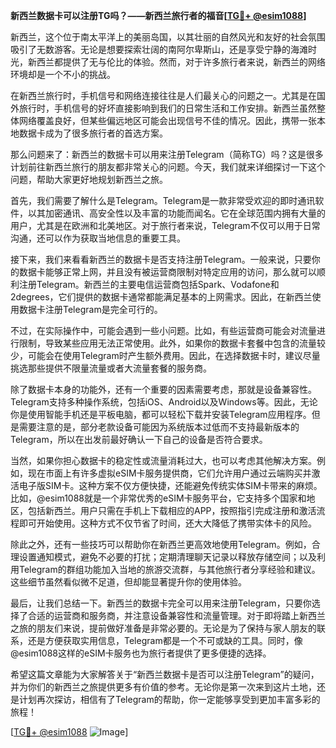 **新西兰数据卡可以注册TG吗？——新西兰旅行者的福音[[TG💪+ @esim1088](https://t.me/s/esim1088)]**

新西兰，这个位于南太平洋上的美丽岛国，以其壮丽的自然风光和友好的社会氛围吸引了无数游客。无论是想要探索壮阔的南阿尔卑斯山，还是享受宁静的海滩时光，新西兰都提供了无与伦比的体验。然而，对于许多旅行者来说，新西兰的网络环境却是一个不小的挑战。

在新西兰旅行时，手机信号和网络连接往往是人们最关心的问题之一。尤其是在国外旅行时，手机信号的好坏直接影响到我们的日常生活和工作安排。新西兰虽然整体网络覆盖良好，但某些偏远地区可能会出现信号不佳的情况。因此，携带一张本地数据卡成为了很多旅行者的首选方案。

那么问题来了：新西兰的数据卡可以用来注册Telegram（简称TG）吗？这是很多计划前往新西兰旅行的朋友都非常关心的问题。今天，我们就来详细探讨一下这个问题，帮助大家更好地规划新西兰之旅。

首先，我们需要了解什么是Telegram。Telegram是一款非常受欢迎的即时通讯软件，以其加密通讯、高安全性以及丰富的功能而闻名。它在全球范围内拥有大量的用户，尤其是在欧洲和北美地区。对于旅行者来说，Telegram不仅可以用于日常沟通，还可以作为获取当地信息的重要工具。

接下来，我们来看看新西兰的数据卡是否支持注册Telegram。一般来说，只要你的数据卡能够正常上网，并且没有被运营商限制对特定应用的访问，那么就可以顺利注册Telegram。新西兰的主要电信运营商包括Spark、Vodafone和2degrees，它们提供的数据卡通常都能满足基本的上网需求。因此，在新西兰使用数据卡注册Telegram是完全可行的。

不过，在实际操作中，可能会遇到一些小问题。比如，有些运营商可能会对流量进行限制，导致某些应用无法正常使用。此外，如果你的数据卡套餐中包含的流量较少，可能会在使用Telegram时产生额外费用。因此，在选择数据卡时，建议尽量挑选那些提供不限量流量或者大流量套餐的服务商。

除了数据卡本身的功能外，还有一个重要的因素需要考虑，那就是设备兼容性。Telegram支持多种操作系统，包括iOS、Android以及Windows等。因此，无论你是使用智能手机还是平板电脑，都可以轻松下载并安装Telegram应用程序。但是需要注意的是，部分老款设备可能因为系统版本过低而不支持最新版本的Telegram，所以在出发前最好确认一下自己的设备是否符合要求。

当然，如果你担心数据卡的稳定性或流量消耗过大，也可以考虑其他解决方案。例如，现在市面上有许多虚拟eSIM卡服务提供商，它们允许用户通过云端购买并激活电子版SIM卡。这种方案不仅方便快捷，还能避免传统实体SIM卡带来的麻烦。比如，@esim1088就是一个非常优秀的eSIM卡服务平台，它支持多个国家和地区，包括新西兰。用户只需在手机上下载相应的APP，按照指引完成注册和激活流程即可开始使用。这种方式不仅节省了时间，还大大降低了携带实体卡的风险。

除此之外，还有一些技巧可以帮助你在新西兰更高效地使用Telegram。例如，合理设置通知模式，避免不必要的打扰；定期清理聊天记录以释放存储空间；以及利用Telegram的群组功能加入当地的旅游交流群，与其他旅行者分享经验和建议。这些细节虽然看似微不足道，但却能显著提升你的使用体验。

最后，让我们总结一下。新西兰的数据卡完全可以用来注册Telegram，只要你选择了合适的运营商和服务商，并注意设备兼容性和流量管理。对于即将踏上新西兰之旅的朋友们来说，提前做好准备是非常必要的。无论是为了保持与家人朋友的联系，还是方便获取实用信息，Telegram都是一个不可或缺的工具。同时，像@esim1088这样的eSIM卡服务也为旅行者提供了更多便捷的选择。

希望这篇文章能为大家解答关于“新西兰数据卡是否可以注册Telegram”的疑问，并为你们的新西兰之旅提供更多有价值的参考。无论你是第一次来到这片土地，还是计划再次探访，相信有了Telegram的帮助，你一定能够享受到更加丰富多彩的旅程！

[[TG💪+ @esim1088](https://t.me/s/esim1088) ![Image](https://i.postimg.cc/4NQfJmqS/Snipaste-2025-05-13-00-14-12.png)]